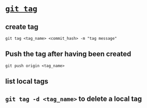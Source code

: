 # [`git tag`](https://git-scm.com/book/en/v2)
## create tag
`git tag <tag_name> <commit_hash> -m "tag message"`
## Push the tag after having been created
`git push origin <tag_name>`
## list local tags
## `git tag -d <tag_name>` to delete a local tag

